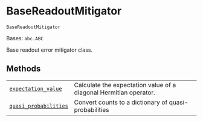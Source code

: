 # BaseReadoutMitigator

<span id="undefined" />

`BaseReadoutMitigator`

Bases: `abc.ABC`

Base readout error mitigator class.

## Methods

|                                                                                                                                                                                                 |                                                                   |
| ----------------------------------------------------------------------------------------------------------------------------------------------------------------------------------------------- | ----------------------------------------------------------------- |
| [`expectation_value`](qiskit.result.BaseReadoutMitigator.expectation_value#qiskit.result.BaseReadoutMitigator.expectation_value "qiskit.result.BaseReadoutMitigator.expectation_value")         | Calculate the expectation value of a diagonal Hermitian operator. |
| [`quasi_probabilities`](qiskit.result.BaseReadoutMitigator.quasi_probabilities#qiskit.result.BaseReadoutMitigator.quasi_probabilities "qiskit.result.BaseReadoutMitigator.quasi_probabilities") | Convert counts to a dictionary of quasi-probabilities             |
